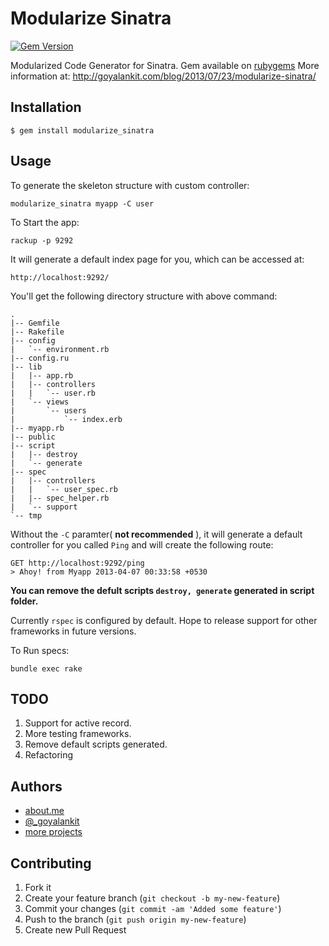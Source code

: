 # Modularize Sinatra

[![Gem Version](https://badge.fury.io/rb/modularize_sinatra.png)](http://badge.fury.io/rb/modularize_sinatra)

Modularized Code Generator for Sinatra. Gem available on [rubygems](https://rubygems.org/gems/modularize_sinatra)
More information at: http://goyalankit.com/blog/2013/07/23/modularize-sinatra/

## Installation

    $ gem install modularize_sinatra

## Usage

To generate the skeleton structure with custom controller:

    modularize_sinatra myapp -C user

To Start the app:
    
    rackup -p 9292

It will generate a default index page for you, which can be accessed at:
    
    http://localhost:9292/

You'll get the following directory structure with above command:

    .
    |-- Gemfile
    |-- Rakefile
    |-- config
    |   `-- environment.rb
    |-- config.ru
    |-- lib
    |   |-- app.rb
    |   |-- controllers
    |   |   `-- user.rb
    |   `-- views
    |       `-- users
    |           `-- index.erb
    |-- myapp.rb
    |-- public
    |-- script
    |   |-- destroy
    |   `-- generate
    |-- spec
    |   |-- controllers
    |   |   `-- user_spec.rb
    |   |-- spec_helper.rb
    |   `-- support
    `-- tmp

Without the `-C` paramter( **not recommended** ), it will generate a default controller for you called `Ping` and will create the following route:

    GET http://localhost:9292/ping
    > Ahoy! from Myapp 2013-04-07 00:33:58 +0530

**You can remove the defult scripts `destroy, generate` generated in script folder.**

Currently `rspec` is configured by default. Hope to release support for other frameworks in future versions.

To Run specs:

    bundle exec rake 
    
## TODO

1. Support for active record.
2. More testing frameworks.
3. Remove default scripts generated.
4. Refactoring 
    
## Authors

 * [about.me](http://about.me/goyalankit)
 * [@_goyalankit](http://twitter.com/_goyalankit)
 * [more projects](http://goyalankit.com/labs)

## Contributing

1. Fork it
2. Create your feature branch (`git checkout -b my-new-feature`)
3. Commit your changes (`git commit -am 'Added some feature'`)
4. Push to the branch (`git push origin my-new-feature`)
5. Create new Pull Request

